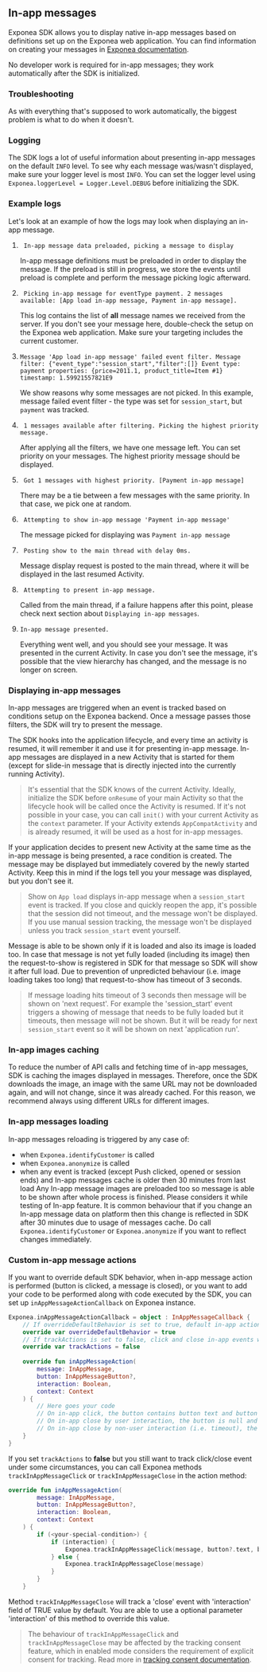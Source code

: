 ## In-app messages
Exponea SDK allows you to display native in-app messages based on definitions set up on the Exponea web application. You can find information on creating your messages in [Exponea documentation](https://docs.exponea.com/docs/in-app-messages).

No developer work is required for in-app messages; they work automatically after the SDK is initialized.

### Troubleshooting
As with everything that's supposed to work automatically, the biggest problem is what to do when it doesn't. 

### Logging
The SDK logs a lot of useful information about presenting in-app messages on the default `INFO` level. To see why each message was/wasn't displayed, make sure your logger level is most `INFO`. You can set the logger level using `Exponea.loggerLevel = Logger.Level.DEBUG` before initializing the SDK.

### Example logs

Let's look at an example of how the logs may look when displaying an in-app message.
1. ```
    In-app message data preloaded, picking a message to display
    ```
    In-app message definitions must be preloaded in order to display the message. If the preload is still in progress, we store the events until preload is complete and perform the message picking logic afterward.

2. ```
    Picking in-app message for eventType payment. 2 messages available: [App load in-app message, Payment in-app message].
    ```
    This log contains the list of **all** message names we received from the server. If you don't see your message here, double-check the setup on the Exponea web application. Make sure your targeting includes the current customer.

3.  ```
    Message 'App load in-app message' failed event filter. Message filter: {"event_type":"session_start","filter":[]} Event type: payment properties: {price=2011.1, product_title=Item #1} timestamp: 1.59921557821E9
    ```
    We show reasons why some messages are not picked. In this example, message failed event filter - the type was set for `session_start`, but `payment` was tracked.
4. ```
    1 messages available after filtering. Picking the highest priority message.
    ```
    After applying all the filters, we have one message left. You can set priority on your messages. The highest priority message should be displayed.
5. ```
    Got 1 messages with highest priority. [Payment in-app message]
    ```
    There may be a tie between a few messages with the same priority. In that case, we pick one at random.
6. ```
    Attempting to show in-app message 'Payment in-app message'
    ```
    The message picked for displaying was `Payment in-app message`
8. ```
    Posting show to the main thread with delay 0ms.
    ```
    Message display request is posted to the main thread, where it will be displayed in the last resumed Activity. 
9. ```
    Attempting to present in-app message.
    ```
    Called from the main thread, if a failure happens after this point, please check next section about `Displaying in-app messages`.
10. ```
    In-app message presented.
    ```
    Everything went well, and you should see your message. It was presented in the current Activity. In case you don't see the message, it's possible that the view hierarchy has changed, and the message is no longer on screen.

### Displaying in-app messages
In-app messages are triggered when an event is tracked based on conditions setup on the Exponea backend. Once a message passes those filters, the SDK will try to present the message. 

The SDK hooks into the application lifecycle, and every time an activity is resumed, it will remember it and use it for presenting in-app message. In-app messages are displayed in a new Activity that is started for them (except for slide-in message that is directly injected into the currently running Activity).

> It's essential that the SDK knows of the current Activity. Ideally, initialize the SDK before `onResume` of your main Activity so that the lifecycle hook will be called once the Activity is resumed. If it's not possible in your case, you can call `init()` with your current Activity as the `context` parameter. If your Activity extends `AppCompatActivity` and is already resumed, it will be used as a host for in-app messages.

If your application decides to present new Activity at the same time as the in-app message is being presented, a race condition is created. The message may be displayed but immediately covered by the newly started Activity. Keep this in mind if the logs tell you your message was displayed, but you don't see it.

> Show on `App load` displays in-app message when a `session_start` event is tracked. If you close and quickly reopen the app, it's possible that the session did not timeout, and the message won't be displayed. If you use manual session tracking, the message won't be displayed unless you track `session_start` event yourself.

Message is able to be shown only if it is loaded and also its image is loaded too. In case that message is not yet fully loaded (including its image) then the request-to-show is registered in SDK for that message so SDK will show it after full load.
Due to prevention of unpredicted behaviour (i.e. image loading takes too long) that request-to-show has timeout of 3 seconds.

> If message loading hits timeout of 3 seconds then message will be shown on 'next request'. For example the 'session_start' event triggers a showing of message that needs to be fully loaded but it timeouts, then message will not be shown. But it will be ready for next `session_start` event so it will be shown on next 'application run'.

### In-app images caching
To reduce the number of API calls and fetching time of in-app messages, SDK is caching the images displayed in messages. Therefore, once the SDK downloads the image, an image with the same URL may not be downloaded again, and will not change, since it was already cached. For this reason, we recommend always using different URLs for different images.

### In-app messages loading
In-app messages reloading is triggered by any case of:
- when `Exponea.identifyCustomer` is called
- when `Exponea.anonymize` is called
- when any event is tracked (except Push clicked, opened or session ends) and In-app messages cache is older then 30 minutes from last load
Any In-app message images are preloaded too so message is able to be shown after whole process is finished. Please considers it while testing of In-app feature.
It is common behaviour that if you change an In-app message data on platform then this change is reflected in SDK after 30 minutes due to usage of messages cache. Do call `Exponea.identifyCustomer` or `Exponea.anonymize` if you want to reflect changes immediately.

### Custom in-app message actions
If you want to override default SDK behavior, when in-app message action is performed (button is clicked, a message is closed), or you want to add your code to be performed along with code executed by the SDK, you can set up `inAppMessageActionCallback` on Exponea instance.

```kotlin
Exponea.inAppMessageActionCallback = object : InAppMessageCallback {  
    // If overrideDefaultBehavior is set to true, default in-app action will not be performed ( e.g. deep link )
    override var overrideDefaultBehavior = true  
    // If trackActions is set to false, click and close in-app events will not be tracked automatically
    override var trackActions = false  
  
    override fun inAppMessageAction(  
        message: InAppMessage,
        button: InAppMessageButton?,  
        interaction: Boolean,  
        context: Context  
    ) {  
        // Here goes your code
        // On in-app click, the button contains button text and button URL, and the interaction is true
        // On in-app close by user interaction, the button is null and the interaction is true
        // On in-app close by non-user interaction (i.e. timeout), the button is null and the interaction is false
    }
}

```

If you set `trackActions` to **false** but you still want to track click/close event under some circumstances, you can call Exponea methods `trackInAppMessageClick` or `trackInAppMessageClose` in the action method:

```kotlin
override fun inAppMessageAction(  
        message: InAppMessage,  
        button: InAppMessageButton?,  
        interaction: Boolean,  
        context: Context  
    ) {    
        if (<your-special-condition>) {
            if (interaction) {  
                Exponea.trackInAppMessageClick(message, button?.text, button?.url)  
            } else {  
                Exponea.trackInAppMessageClose(message)  
            }
        }
    }  
```

Method `trackInAppMessageClose` will track a 'close' event with 'interaction' field of TRUE value by default. You are able to use a optional parameter 'interaction' of this method to override this value.

> The behaviour of `trackInAppMessageClick` and `trackInAppMessageClose` may be affected by the tracking consent feature, which in enabled mode considers the requirement of explicit consent for tracking. Read more in [tracking consent documentation](./TRACKING_CONSENT.md).
